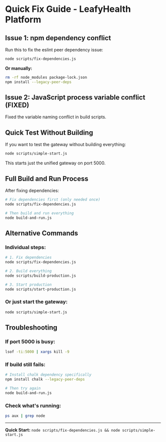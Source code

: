# Quick Fix Guide - LeafyHealth Platform

## Issue 1: npm dependency conflict

Run this to fix the eslint peer dependency issue:

```bash
node scripts/fix-dependencies.js
```

**Or manually:**
```bash
rm -rf node_modules package-lock.json
npm install --legacy-peer-deps
```

## Issue 2: JavaScript process variable conflict (FIXED)

Fixed the variable naming conflict in build scripts.

## Quick Test Without Building

If you want to test the gateway without building everything:

```bash
node scripts/simple-start.js
```

This starts just the unified gateway on port 5000.

## Full Build and Run Process

After fixing dependencies:

```bash
# Fix dependencies first (only needed once)
node scripts/fix-dependencies.js

# Then build and run everything
node build-and-run.js
```

## Alternative Commands

### Individual steps:
```bash
# 1. Fix dependencies
node scripts/fix-dependencies.js

# 2. Build everything  
node scripts/build-production.js

# 3. Start production
node scripts/start-production.js
```

### Or just start the gateway:
```bash
node scripts/simple-start.js
```

## Troubleshooting

### If port 5000 is busy:
```bash
lsof -ti:5000 | xargs kill -9
```

### If build still fails:
```bash
# Install chalk dependency specifically
npm install chalk --legacy-peer-deps

# Then try again
node build-and-run.js
```

### Check what's running:
```bash
ps aux | grep node
```

---

**Quick Start:** `node scripts/fix-dependencies.js && node scripts/simple-start.js`